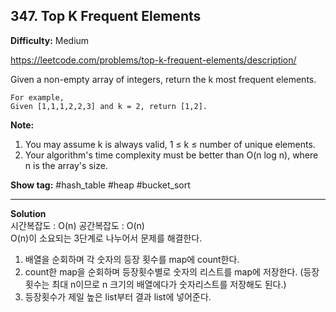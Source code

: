 ## 347. Top K Frequent Elements

**Difficulty:** Medium

https://leetcode.com/problems/top-k-frequent-elements/description/

Given a non-empty array of integers, return the k most frequent elements.

```
For example,
Given [1,1,1,2,2,3] and k = 2, return [1,2].
```

**Note:**
1. You may assume k is always valid, 1 ≤ k ≤ number of unique elements.
2. Your algorithm's time complexity must be better than O(n log n), where n is the array's size.

**Show tag:** \#hash\_table \#heap \#bucket\_sort

-------------------------------------

**Solution** <br/>
시간복잡도 : O(n) 공간복잡도 : O(n) <br/>
O(n)이 소요되는 3단계로 나누어서 문제를 해결한다. <br/>
1. 배열을 순회하며 각 숫자의 등장 횟수를 map에 count한다.
2. count한 map을 순회하며 등장횟수별로 숫자의 리스트를 map에 저장한다. (등장횟수는 최대 n이므로 n 크기의 배열에다가 숫자리스트를 저장해도 된다.)
3. 등장횟수가 제일 높은 list부터 결과 list에 넣어준다.